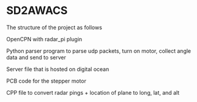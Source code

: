 # SD2AWACS
The structure of the project as follows

OpenCPN with radar_pi plugin

Python parser program to parse udp packets, turn on motor, collect angle data and send to server

Server file that is hosted on digital ocean

PCB code for the stepper motor

CPP file to convert radar pings + location of plane to long, lat, and alt
